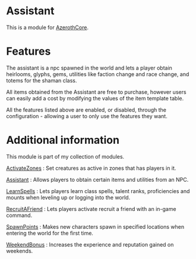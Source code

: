 # Assistant
This is a module for [AzerothCore](https://github.com/azerothcore/azerothcore-wotlk).

# Features
The assistant is a npc spawned in the world and lets a player obtain heirlooms, glyphs, gems, utilities like faction change and race change, and totems for the shaman class.

All items obtained from the Assistant are free to purchase, however users can easily add a cost by modifying the values of the item template table.

All the features listed above are enabled, or disabled, through the configuration - allowing a user to only use the features they want.

# Additional information
This module is part of my collection of modules.

[ActivateZones](https://github.com/tkn963/mod-activatezones) : Set creatures as active in zones that has players in it.

[Assistant](https://github.com/tkn963/mod-assistant) : Allows players to obtain certain items and utilities from an NPC.

[LearnSpells](https://github.com/tkn963/mod-learnspells) : Lets players learn class spells, talent ranks, proficiencies and mounts when leveling up or logging into the world.

[RecruitAFriend](https://github.com/tkn963/mod-recruitafriend) : Lets players activate recruit a friend with an in-game command.

[SpawnPoints](https://github.com/tkn963/mod-spawnpoints) : Makes new characters spawn in specified locations when entering the world for the first time.

[WeekendBonus](https://github.com/tkn963/mod-weekendbonus) : Increases the experience and reputation gained on weekends.
